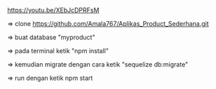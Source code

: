 https://youtu.be/XEbJcDPRFsM 



=> clone https://github.com/Amala767/Aplikas_Product_Sederhana.git

=> buat database "myproduct"

=> pada terminal ketik "npm install"

=> kemudian migrate dengan cara ketik "sequelize db:migrate"

=> run dengan ketik npm start
